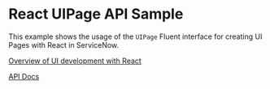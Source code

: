 # React UIPage API Sample

This example shows the usage of the `UIPage` Fluent interface for creating UI Pages with React in ServiceNow.

[Overview of UI development with React](https://docs.servicenow.com/csh?topicname=ui-development-react.html&version=latest)

[API Docs](https://docs.servicenow.com/csh?topicname=fluent-ui-page-api.html&version=latest)
